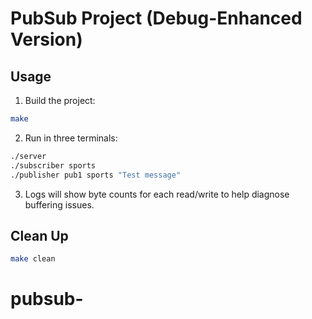 # PubSub Project (Debug-Enhanced Version)

## Usage

1. Build the project:
```bash
make
```

2. Run in three terminals:
```bash
./server
./subscriber sports
./publisher pub1 sports "Test message"
```

3. Logs will show byte counts for each read/write to help diagnose buffering issues.

## Clean Up
```bash
make clean
```
# pubsub-
